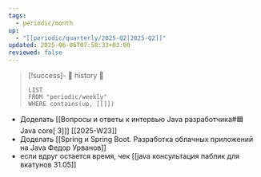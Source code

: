 ```yaml
---
tags:
  - periodic/month
up:
  - "[[periodic/quarterly/2025-Q2|2025-Q2]]"
updated: 2025-06-06T07:58:33+03:00
reviewed: false
---
```


> [!success]- 🔻 history 🔻
> ```dataview
> LIST
> FROM "periodic/weekly"
> WHERE contains(up, [[]])
> ```

- Доделать [[Вопросы и ответы к интервью Java разработчика#🟦 Java core[ 3]]] [[2025-W23]]
- Доделать [[Spring и Spring Boot. Разработка облачных приложений на Java Федор Урванов]]
- если вдруг остается время, чек [[java консультация паблик для вкатунов 31.05]]

